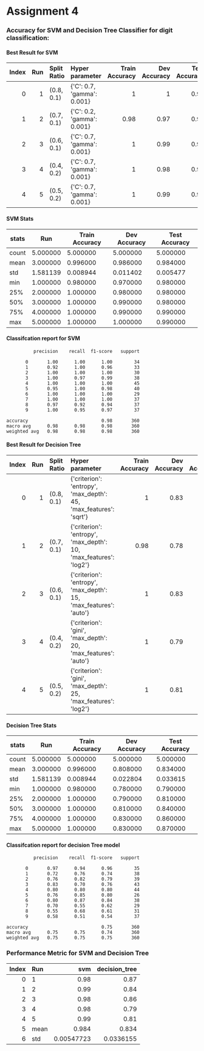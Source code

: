 # Assignment 4

### Accuracy for SVM and Decision Tree Classifier for digit classification:

#### Best Result for SVM

| Index |   Run | Split Ratio   | Hyper parameter            |   Train Accuracy |   Dev Accuracy |   Test Accuracy |
|---:|------:|:--------------|:---------------------------|-----------------:|---------------:|----------------:|
|  0 |     1 | (0.8, 0.1)    | {'C': 0.7, 'gamma': 0.001} |             1    |           1    |            0.98 |
|  1 |     2 | (0.7, 0.1)    | {'C': 0.2, 'gamma': 0.001} |             0.98 |           0.97 |            0.99 |
|  2 |     3 | (0.6, 0.1)    | {'C': 0.7, 'gamma': 0.001} |             1    |           0.99 |            0.98 |
|  3 |     4 | (0.4, 0.2)    | {'C': 0.7, 'gamma': 0.001} |             1    |           0.98 |            0.98 |
|  4 |     5 | (0.5, 0.2)    | {'C': 0.7, 'gamma': 0.001} |             1    |           0.99 |            0.99 |

#### SVM Stats

| stats |          Run | Train Accuracy | Dev Accuracy | Test Accuracy |
| --- | --- | --- | --- | --- |
| count  |  5.000000     |     5.000000   |     5.000000    |     5.000000 |
| mean  |   3.000000      |    0.996000   |     0.986000    |     0.984000 |
| std    |  1.581139       |   0.008944   |     0.011402    |     0.005477 |
| min    |  1.000000      |    0.980000   |     0.970000    |     0.980000 |
| 25%    |  2.000000      |    1.000000   |     0.980000    |     0.980000 |
| 50%    |  3.000000      |    1.000000   |     0.990000    |     0.980000 |
| 75%    |  4.000000      |    1.000000   |     0.990000    |     0.990000 |
| max     | 5.000000      |    1.000000   |     1.000000    |     0.990000 |

#### Classifcation report for SVM

              precision    recall  f1-score   support

           0       1.00      1.00      1.00        34
           1       0.92      1.00      0.96        33
           2       1.00      1.00      1.00        30
           3       1.00      0.97      0.99        38
           4       1.00      1.00      1.00        45
           5       0.95      1.00      0.98        40
           6       1.00      1.00      1.00        29
           7       1.00      1.00      1.00        37
           8       0.97      0.92      0.94        37
           9       1.00      0.95      0.97        37

    accuracy                           0.98       360
    macro avg      0.98      0.98      0.98       360
    weighted avg   0.98      0.98      0.98       360

#### Best Result for Decision Tree

| Index |   Run | Split Ratio   | Hyper parameter                                                   |   Train Accuracy |   Dev Accuracy |   Test Accuracy |
|---:|------:|:--------------|:------------------------------------------------------------------|-----------------:|---------------:|----------------:|
|  0 |     1 | (0.8, 0.1)    | {'criterion': 'entropy', 'max_depth': 45, 'max_features': 'sqrt'} |             1    |           0.83 |            0.87 |
|  1 |     2 | (0.7, 0.1)    | {'criterion': 'entropy', 'max_depth': 10, 'max_features': 'log2'} |             0.98 |           0.78 |            0.84 |
|  2 |     3 | (0.6, 0.1)    | {'criterion': 'entropy', 'max_depth': 15, 'max_features': 'auto'} |             1    |           0.83 |            0.86 |
|  3 |     4 | (0.4, 0.2)    | {'criterion': 'gini', 'max_depth': 20, 'max_features': 'auto'}    |             1    |           0.79 |            0.79 |
|  4 |     5 | (0.5, 0.2)    | {'criterion': 'gini', 'max_depth': 25, 'max_features': 'log2'}    |             1    |           0.81 |            0.81 |


#### Decision Tree Stats

| stats |          Run | Train Accuracy | Dev Accuracy | Test Accuracy |
| --- | --- | --- | --- | --- |
| count |   5.000000     |     5.000000    |    5.000000     |    5.000000 |
| mean  |   3.000000     |     0.996000    |    0.808000     |    0.834000 |
| std   |   1.581139     |     0.008944    |    0.022804     |    0.033615 |
| min   |   1.000000     |     0.980000    |    0.780000     |    0.790000 |
| 25%   |   2.000000     |     1.000000    |    0.790000     |    0.810000 |
| 50%   |   3.000000     |     1.000000    |    0.810000     |    0.840000 |
| 75%   |   4.000000     |     1.000000    |    0.830000     |    0.860000 |
| max   |   5.000000     |     1.000000    |    0.830000     |    0.870000 |

#### Classifcation report for decision Tree model

              precision    recall  f1-score   support

           0       0.97      0.94      0.96        35
           1       0.72      0.76      0.74        38
           2       0.76      0.82      0.79        39
           3       0.83      0.70      0.76        43
           4       0.80      0.80      0.80        44
           5       0.76      0.85      0.80        26
           6       0.80      0.87      0.84        38
           7       0.70      0.55      0.62        29
           8       0.55      0.68      0.61        31
           9       0.58      0.51      0.54        37

    accuracy                           0.75       360
    macro avg      0.75      0.75      0.74       360
    weighted avg   0.75      0.75      0.75       360


### Performance Metric for SVM and Decision Tree

| Index | Run   |        svm |   decision_tree |
|---:|:------|-----------:|----------------:|
|  0 | 1     | 0.98       |       0.87      |
|  1 | 2     | 0.99       |       0.84      |
|  2 | 3     | 0.98       |       0.86      |
|  3 | 4     | 0.98       |       0.79      |
|  4 | 5     | 0.99       |       0.81      |
|  5 | mean  | 0.984      |       0.834     |
|  6 | std   | 0.00547723 |       0.0336155 |
